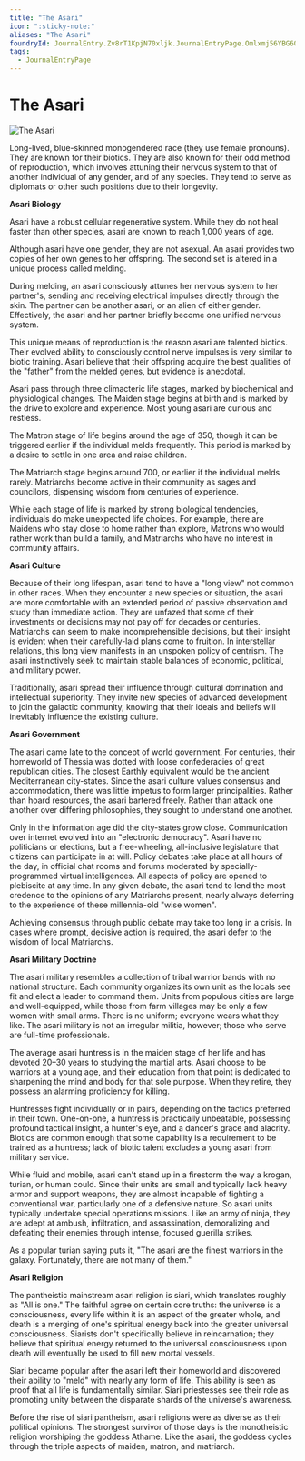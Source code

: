 ```yaml
---
title: "The Asari"
icon: ":sticky-note:"
aliases: "The Asari"
foundryId: JournalEntry.Zv8rT1KpjN70xljk.JournalEntryPage.Omlxmj56YBG60GvT
tags:
  - JournalEntryPage
---
```


# The Asari
![The Asari](../../../src/assets/media/asari.png)

Long-lived, blue-skinned monogendered race (they use female pronouns). They are known for their biotics. They are also known for their odd method of reproduction, which involves attuning their nervous system to that of another individual of any gender, and of any species. They tend to serve as diplomats or other such positions due to their longevity.

**Asari Biology**

Asari have a robust cellular regenerative system. While they do not heal faster than other species, asari are known to reach 1,000 years of age.

Although asari have one gender, they are not asexual. An asari provides two copies of her own genes to her offspring. The second set is altered in a unique process called melding.

During melding, an asari consciously attunes her nervous system to her partner's, sending and receiving electrical impulses directly through the skin. The partner can be another asari, or an alien of either gender. Effectively, the asari and her partner briefly become one unified nervous system.

This unique means of reproduction is the reason asari are talented biotics. Their evolved ability to consciously control nerve impulses is very similar to biotic training. Asari believe that their offspring acquire the best qualities of the "father" from the melded genes, but evidence is anecdotal.

Asari pass through three climacteric life stages, marked by biochemical and physiological changes. The Maiden stage begins at birth and is marked by the drive to explore and experience. Most young asari are curious and restless.

The Matron stage of life begins around the age of 350, though it can be triggered earlier if the individual melds frequently. This period is marked by a desire to settle in one area and raise children.

The Matriarch stage begins around 700, or earlier if the individual melds rarely. Matriarchs become active in their community as sages and councilors, dispensing wisdom from centuries of experience.

While each stage of life is marked by strong biological tendencies, individuals do make unexpected life choices. For example, there are Maidens who stay close to home rather than explore, Matrons who would rather work than build a family, and Matriarchs who have no interest in community affairs.

**Asari Culture**

Because of their long lifespan, asari tend to have a "long view" not common in other races. When they encounter a new species or situation, the asari are more comfortable with an extended period of passive observation and study than immediate action. They are unfazed that some of their investments or decisions may not pay off for decades or centuries. Matriarchs can seem to make incomprehensible decisions, but their insight is evident when their carefully-laid plans come to fruition. In interstellar relations, this long view manifests in an unspoken policy of centrism. The asari instinctively seek to maintain stable balances of economic, political, and military power.

Traditionally, asari spread their influence through cultural domination and intellectual superiority. They invite new species of advanced development to join the galactic community, knowing that their ideals and beliefs will inevitably influence the existing culture.

**Asari Government**

The asari came late to the concept of world government. For centuries, their homeworld of Thessia was dotted with loose confederacies of great republican cities. The closest Earthly equivalent would be the ancient Mediterranean city-states. Since the asari culture values consensus and accommodation, there was little impetus to form larger principalities. Rather than hoard resources, the asari bartered freely. Rather than attack one another over differing philosophies, they sought to understand one another.

Only in the information age did the city-states grow close. Communication over internet evolved into an "electronic democracy". Asari have no politicians or elections, but a free-wheeling, all-inclusive legislature that citizens can participate in at will. Policy debates take place at all hours of the day, in official chat rooms and forums moderated by specially-programmed virtual intelligences. All aspects of policy are opened to plebiscite at any time. In any given debate, the asari tend to lend the most credence to the opinions of any Matriarchs present, nearly always deferring to the experience of these millennia-old "wise women".

Achieving consensus through public debate may take too long in a crisis. In cases where prompt, decisive action is required, the asari defer to the wisdom of local Matriarchs.

**Asari Military Doctrine**

The asari military resembles a collection of tribal warrior bands with no national structure. Each community organizes its own unit as the locals see fit and elect a leader to command them. Units from populous cities are large and well-equipped, while those from farm villages may be only a few women with small arms. There is no uniform; everyone wears what they like. The asari military is not an irregular militia, however; those who serve are full-time professionals.

The average asari huntress is in the maiden stage of her life and has devoted 20–30 years to studying the martial arts. Asari choose to be warriors at a young age, and their education from that point is dedicated to sharpening the mind and body for that sole purpose. When they retire, they possess an alarming proficiency for killing.

Huntresses fight individually or in pairs, depending on the tactics preferred in their town. One-on-one, a huntress is practically unbeatable, possessing profound tactical insight, a hunter's eye, and a dancer's grace and alacrity. Biotics are common enough that some capability is a requirement to be trained as a huntress; lack of biotic talent excludes a young asari from military service.

While fluid and mobile, asari can't stand up in a firestorm the way a krogan, turian, or human could. Since their units are small and typically lack heavy armor and support weapons, they are almost incapable of fighting a conventional war, particularly one of a defensive nature. So asari units typically undertake special operations missions. Like an army of ninja, they are adept at ambush, infiltration, and assassination, demoralizing and defeating their enemies through intense, focused guerilla strikes.

As a popular turian saying puts it, "The asari are the finest warriors in the galaxy. Fortunately, there are not many of them."

**Asari Religion**

The pantheistic mainstream asari religion is siari, which translates roughly as "All is one." The faithful agree on certain core truths: the universe is a consciousness, every life within it is an aspect of the greater whole, and death is a merging of one's spiritual energy back into the greater universal consciousness. Siarists don't specifically believe in reincarnation; they believe that spiritual energy returned to the universal consciousness upon death will eventually be used to fill new mortal vessels.

Siari became popular after the asari left their homeworld and discovered their ability to "meld" with nearly any form of life. This ability is seen as proof that all life is fundamentally similar. Siari priestesses see their role as promoting unity between the disparate shards of the universe's awareness.

Before the rise of siari pantheism, asari religions were as diverse as their political opinions. The strongest survivor of those days is the monotheistic religion worshiping the goddess Athame. Like the asari, the goddess cycles through the triple aspects of maiden, matron, and matriarch.